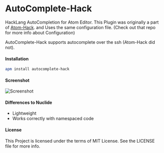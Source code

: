 # AutoComplete-Hack

HackLang AutoCompletion for Atom Editor. This Plugin was originally a part of [Atom-Hack][Atom-Hack]. and Uses the same configuration file. (Check out that repo for more info about Configuration)

AutoComplete-Hack supports autocomplete over the ssh (Atom-Hack did not).

#### Installation
```sh
apm install autocomplete-hack
```

#### Screenshot
![Screenshot](https://cloud.githubusercontent.com/assets/4278113/7766989/a91bb544-0023-11e5-8258-e85b96c07f04.png)

#### Differences to Nuclide

- Lightweight
- Works correctly with namespaced code

#### License
This Project is licensed under the terms of MIT License. See the LICENSE file for more info.

[Atom-Hack]:https://github.com/steelbrain/Atom-Hack
